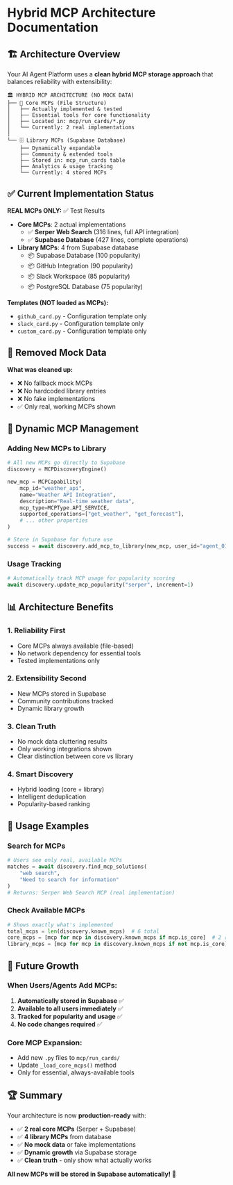 # Hybrid MCP Architecture Documentation

## 🏗️ Architecture Overview

Your AI Agent Platform uses a **clean hybrid MCP storage approach** that balances reliability with extensibility:

```
🏛️ HYBRID MCP ARCHITECTURE (NO MOCK DATA)
├── 📁 Core MCPs (File Structure)
│   ├── Actually implemented & tested
│   ├── Essential tools for core functionality
│   ├── Located in: mcp/run_cards/*.py
│   └── Currently: 2 real implementations
│
└── 🗄️ Library MCPs (Supabase Database)
    ├── Dynamically expandable
    ├── Community & extended tools
    ├── Stored in: mcp_run_cards table
    ├── Analytics & usage tracking
    └── Currently: 4 stored MCPs
```

## ✅ Current Implementation Status

**REAL MCPs ONLY:** ✅ Test Results
- **Core MCPs**: 2 actual implementations
  - ✅ **Serper Web Search** (316 lines, full API integration)
  - ✅ **Supabase Database** (427 lines, complete operations)
- **Library MCPs**: 4 from Supabase database
  - 📦 Supabase Database (100 popularity)
  - 📦 GitHub Integration (90 popularity) 
  - 📦 Slack Workspace (85 popularity)
  - 📦 PostgreSQL Database (75 popularity)

**Templates (NOT loaded as MCPs):**
- `github_card.py` - Configuration template only
- `slack_card.py` - Configuration template only
- `custom_card.py` - Configuration template only

## 🚫 Removed Mock Data

**What was cleaned up:**
- ❌ No fallback mock MCPs
- ❌ No hardcoded library entries
- ❌ No fake implementations
- ✅ Only real, working MCPs shown

## 🔄 Dynamic MCP Management

### Adding New MCPs to Library

```python
# All new MCPs go directly to Supabase
discovery = MCPDiscoveryEngine()

new_mcp = MCPCapability(
    mcp_id="weather_api",
    name="Weather API Integration",
    description="Real-time weather data",
    mcp_type=MCPType.API_SERVICE,
    supported_operations=["get_weather", "get_forecast"],
    # ... other properties
)

# Store in Supabase for future use
success = await discovery.add_mcp_to_library(new_mcp, user_id="agent_01")
```

### Usage Tracking

```python
# Automatically track MCP usage for popularity scoring
await discovery.update_mcp_popularity("serper", increment=1)
```

## 📊 Architecture Benefits

### 1. **Reliability First**
- Core MCPs always available (file-based)
- No network dependency for essential tools
- Tested implementations only

### 2. **Extensibility Second** 
- New MCPs stored in Supabase
- Community contributions tracked
- Dynamic library growth

### 3. **Clean Truth**
- No mock data cluttering results
- Only working integrations shown
- Clear distinction between core vs library

### 4. **Smart Discovery**
- Hybrid loading (core + library)
- Intelligent deduplication
- Popularity-based ranking

## 🎯 Usage Examples

### Search for MCPs
```python
# Users see only real, available MCPs
matches = await discovery.find_mcp_solutions(
    "web search", 
    "Need to search for information"
)
# Returns: Serper Web Search MCP (real implementation)
```

### Check Available MCPs
```python
# Shows exactly what's implemented
total_mcps = len(discovery.known_mcps)  # 6 total
core_mcps = [mcp for mcp in discovery.known_mcps if mcp.is_core]  # 2 real
library_mcps = [mcp for mcp in discovery.known_mcps if not mcp.is_core]  # 4 from DB
```

## 🚀 Future Growth

### When Users/Agents Add MCPs:
1. **Automatically stored in Supabase** ✅
2. **Available to all users immediately** ✅
3. **Tracked for popularity and usage** ✅
4. **No code changes required** ✅

### Core MCP Expansion:
- Add new `.py` files to `mcp/run_cards/`
- Update `_load_core_mcps()` method
- Only for essential, always-available tools

## 🏆 Summary

Your architecture is now **production-ready** with:
- ✅ **2 real core MCPs** (Serper + Supabase)
- ✅ **4 library MCPs** from database
- ✅ **No mock data** or fake implementations
- ✅ **Dynamic growth** via Supabase storage
- ✅ **Clean truth** - only show what actually works

**All new MCPs will be stored in Supabase automatically!** 🎯 